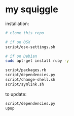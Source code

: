 my squiggle
===========

installation:

```sh
# clone this repo

# if on OSX
script/osx-settings.sh

# if on Debian
sudo apt-get install ruby -y

script/packages.rb
script/dependencies.py
script/change-shell.sh
script/symlink.sh
```

to update:

```sh
script/dependencies.py
upup
```
